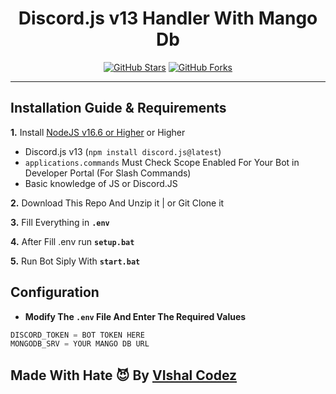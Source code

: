 <h1 align="center"> Discord.js v13 Handler With Mango Db  </h1>
<p align="center">
<a href="https://github.com/VishalCodez/Discord.js-v13-Handler-With-Mango-Db"><img alt="GitHub Stars" src="https://img.shields.io/github/stars/Simpleboy353/REAPER-2.0?style=for-the-badge"></a> 
<a href="https://github.com/VishalCodez/Discord.js-v13-Handler-With-Mango-Db/network"><img alt="GitHub Forks" src="https://img.shields.io/github/forks/Simpleboy353/REAPER-2.0?style=for-the-badge"></a>

</p>

***
 

## Installation Guide & Requirements


 **1.** Install [NodeJS v16.6 or Higher](https://nodejs.org/en/) or Higher
- Discord.js v13 (`npm install discord.js@latest`)
- `applications.commands` Must Check Scope Enabled For Your Bot in Developer Portal (For Slash Commands)
- Basic knowledge of JS or Discord.JS

 **2.** Download This Repo And Unzip it  |  or Git Clone it
 
 **3.** Fill Everything in **`.env`**

 **4.** After Fill .env run  **`setup.bat`**
 
 **5.** Run Bot Siply With **`start.bat`**
 <br/>

## Configuration
- **Modify The `.env` File And Enter The  Required Values**
```javascript
DISCORD_TOKEN = BOT TOKEN HERE
MONGODB_SRV = YOUR MANGO DB URL 
```
## Made With Hate 😈 By [VIshal Codez](https://github.com/VishalCodez)

